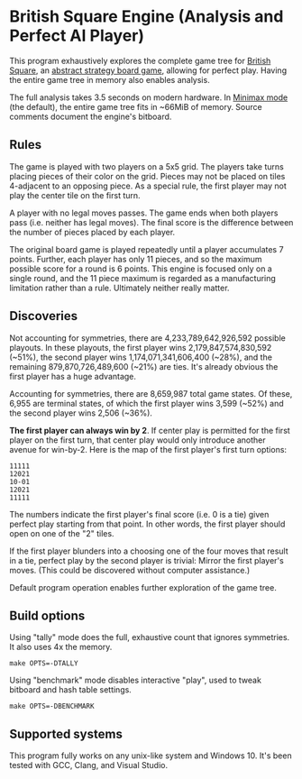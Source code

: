 # British Square Engine (Analysis and Perfect AI Player)

This program exhaustively explores the complete game tree for [British
Square][bs], an [abstract strategy board game][pm], allowing for perfect
play. Having the entire game tree in memory also enables analysis.

The full analysis takes 3.5 seconds on modern hardware. In [Minimax
mode][mm] (the default), the entire game tree fits in ~66MiB of memory.
Source comments document the engine's bitboard.

## Rules

The game is played with two players on a 5x5 grid. The players take
turns placing pieces of their color on the grid. Pieces may not be
placed on tiles 4-adjacent to an opposing piece. As a special rule, the
first player may not play the center tile on the first turn.

A player with no legal moves passes. The game ends when both players
pass (i.e. neither has legal moves). The final score is the difference
between the number of pieces placed by each player.

The original board game is played repeatedly until a player accumulates
7 points. Further, each player has only 11 pieces, and so the maximum
possible score for a round is 6 points. This engine is focused only on a
single round, and the 11 piece maximum is regarded as a manufacturing
limitation rather than a rule. Ultimately neither really matter.

## Discoveries

Not accounting for symmetries, there are 4,233,789,642,926,592 possible
playouts. In these playouts, the first player wins 2,179,847,574,830,592
(~51%), the second player wins 1,174,071,341,606,400 (~28%), and the
remaining 879,870,726,489,600 (~21%) are ties. It's already obvious the
first player has a huge advantage.

Accounting for symmetries, there are 8,659,987 total game states. Of
these, 6,955 are terminal states, of which the first player wins 3,599
(~52%) and the second player wins 2,506 (~36%).

**The first player can always win by 2**. If center play is permitted
for the first player on the first turn, that center play would only
introduce another avenue for win-by-2. Here is the map of the first
player's first turn options:

    11111
    12021
    10-01
    12021
    11111

The numbers indicate the first player's final score (i.e. 0 is a tie)
given perfect play starting from that point. In other words, the first
player should open on one of the "2" tiles.

If the first player blunders into a choosing one of the four moves that
result in a tie, perfect play by the second player is trivial: Mirror
the first player's moves. (This could be discovered without computer
assistance.)

Default program operation enables further exploration of the game tree.

## Build options

Using "tally" mode does the full, exhaustive count that ignores
symmetries. It also uses 4x the memory.

    make OPTS=-DTALLY

Using "benchmark" mode disables interactive "play", used to tweak
bitboard and hash table settings.

    make OPTS=-DBENCHMARK

## Supported systems

This program fully works on any unix-like system and Windows 10. It's
been tested with GCC, Clang, and Visual Studio.


[bs]: https://boardgamegeek.com/boardgame/3719/british-square
[mm]: https://en.wikipedia.org/wiki/Minimax
[pm]: https://www.youtube.com/watch?v=PChKZbut3lM&t=10m

